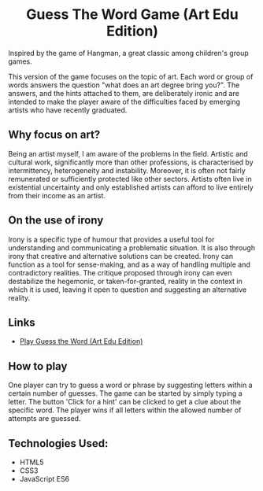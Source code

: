 <h1 align="center">Guess The Word Game (Art Edu Edition)</h1>

Inspired by the game of Hangman, a great classic among children's group games. 

This version of the game focuses on the topic of art. Each word or group of words answers the question "what does an art degree bring you?". The answers, and the hints attached to them, are deliberately ironic and are intended to make the player aware of the difficulties faced by emerging artists who have recently graduated.

## Why focus on art?

Being an artist myself, I am aware of the problems in the field. Artistic and cultural work, significantly more than other professions, is characterised by intermittency, heterogeneity and instability. Moreover, it is often not fairly remunerated or sufficiently protected like other sectors.
Artists often live in existential uncertainty and only established artists can afford to live entirely from their income as an artist. 

## On the use of irony

Irony is a specific type of humour that provides a useful tool for understanding and communicating a problematic situation. It is also through irony that creative and alternative solutions can be created.
Irony can function as a tool for sense-making, and as a way of handling multiple and contradictory realities. The critique proposed through irony can even destabilize the hegemonic, or taken-for-granted, reality in the context in which it is used, leaving it open to question and suggesting an alternative reality.

## Links

- [Play Guess the Word (Art Edu Edition)](https://miriam-plt.github.io/Guess-The-Word/ "Guess The Word Repo")

## How to play

One player can try to guess a word or phrase by suggesting letters within a certain number of guesses. The game can be started by simply typing a letter. The button 'Click for a hint' can be clicked to get a clue about the specific word. The player wins if all letters within the allowed number of attempts are guessed.

## Technologies Used:
- HTML5
- CSS3
- JavaScript ES6

